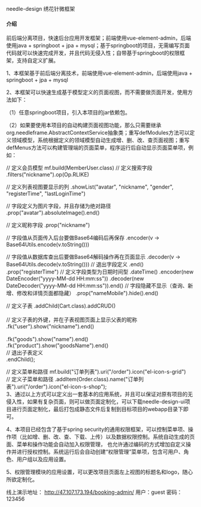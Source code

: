 needle-design
绣花针微框架

#### 介绍
前后端分离项目，快速后台应用开发框架；前端使用vue-element-admin，后端使用java + springboot + jpa + mysql；基于springboot的项目，无需编写页面代码就可以快速完成开发，并且代码无侵入性；自带基于springboot的权限框架，支持自定义扩展。

1、本框架基于前后端分离技术，前端使用vue-element-admin，后端使用java + springboot + jpa + mysql

2、本框架可以快速生成基于模型定义的页面视图，而不需要做页面开发，使用方法如下：

（1）任意springboot项目，引入本项目的jar依赖包。

（2）如果要使用本项目的自动构建页面视图功能，那么只需要继承org.needleframe.AbstractContextService抽象类；重写defModules方法可以定义领域模型，系统根据定义的领域模型自动生成增、删、改、查页面视图；重写defMenus方法可以构建管理端的页面菜单，程序运行后自动显示页面菜单项，例如：

// 定义会员模型
mf.build(MemberUser.class)
// 定义搜索字段
.filters("nickname").op(Op.RLIKE)

// 定义列表视图要显示的列
.showList("avatar", "nickname", "gender", "registerTime", "lastLoginTime")

// 字段定义为图片字段，并且存储为绝对路径
.prop("avatar").absoluteImage().end()

// 定义昵称字段
.prop("nickname")

// 字段值从页面传入后台要做Base64编码后再保存
.encoder(v -> Base64Utils.encode(v.toString()))

// 字段值从数据库查出后要做Base64解码操作再在页面显示
.decoder(v -> Base64Utils.decode(v.toString()))
// 退出字段定义
.end()
.prop("registerTime")
// 定义字段类型为日期时间型
.dateTime()
.encoder(new DateEncoder("yyyy-MM-dd HH:mm:ss"))
.decoder(new DateDecoder("yyyy-MM-dd HH:mm:ss")).end()
// 字段隐藏不显示（查询、新增、修改和详情页面都隐藏）
.prop("nameMobile").hide().end()

 // 定义子表 
.addChild(Cart.class).addCRUD() <br/>            
     // 定义子表的外键，并在子表视图页面上显示父表的昵称 <br/>
    .fk("user").show("nickname").end() <br/>                                 
    .fk("goods").show("name").end() <br/>
    .fk("product").show("goodsName").end() <br/>
     // 退出子表定义<br/>
    .endChild(); 
    
// 定义菜单和路径
mf.build("订单列表").uri("/order").icon("el-icon-s-grid")   
    // 定义子菜单和路径
.addItem(Order.class).name("订单列表").uri("/order").icon("el-icon-s-shop");  
3、通过以上方式可以定义出一套基本的应用系统，并且可以保证对原有项目的无侵入性，如果有复杂页面，则可以做页面定制化，可以下载needle-design-ui项目进行页面定制化，最后打包成静态文件后复制到目标项目的webapp目录下即可。

4、本项目已经包含了基于spring security的通用权限框架，可以控制菜单项、操作项（比如增、删、改、查、下载、上传）以及数据权限控制。系统自动生成的页面、菜单和操作功能会自动加入权限管理， 也允许通过编码的方式增加自定义操作并进行授权控制。系统运行后会自动创建“权限管理”菜单项，包含可用户、角色、用户组以及应用设置。

5、权限管理模块的应用设置，可以更改项目页面左上视图的标题名和logo，随心所欲定制化。

线上演示地址：
http://47.107.173.194/booking-admin/
用户：guest
密码：123456
